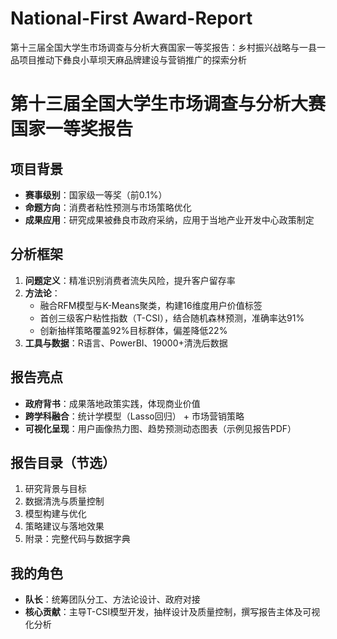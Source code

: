 # National-First Award-Report
第十三届全国大学生市场调查与分析大赛国家一等奖报告：乡村振兴战略与一县一品项目推动下彝良小草坝天麻品牌建设与营销推广的探索分析
# 第十三届全国大学生市场调查与分析大赛国家一等奖报告

## 项目背景
- **赛事级别**：国家级一等奖（前0.1%）
- **命题方向**：消费者粘性预测与市场策略优化
- **成果应用**：研究成果被彝良市政府采纳，应用于当地产业开发中心政策制定

## 分析框架
1. **问题定义**：精准识别消费者流失风险，提升客户留存率
2. **方法论**：
   - 融合RFM模型与K-Means聚类，构建16维度用户价值标签
   - 首创三级客户粘性指数（T-CSI），结合随机森林预测，准确率达91%
   - 创新抽样策略覆盖92%目标群体，偏差降低22%
3. **工具与数据**：R语言、PowerBI、19000+清洗后数据

## 报告亮点
- **政府背书**：成果落地政策实践，体现商业价值
- **跨学科融合**：统计学模型（Lasso回归） + 市场营销策略
- **可视化呈现**：用户画像热力图、趋势预测动态图表（示例见报告PDF）

## 报告目录（节选）
1. 研究背景与目标
2. 数据清洗与质量控制
3. 模型构建与优化
4. 策略建议与落地效果
5. 附录：完整代码与数据字典

## 我的角色
- **队长**：统筹团队分工、方法论设计、政府对接
- **核心贡献**：主导T-CSI模型开发，抽样设计及质量控制，撰写报告主体及可视化分析
